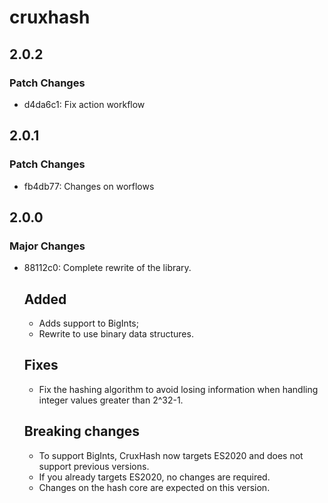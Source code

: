# cruxhash

## 2.0.2

### Patch Changes

- d4da6c1: Fix action workflow

## 2.0.1

### Patch Changes

- fb4db77: Changes on worflows

## 2.0.0

### Major Changes

- 88112c0: Complete rewrite of the library.

  ## Added

  - Adds support to BigInts;
  - Rewrite to use binary data structures.

  ## Fixes

  - Fix the hashing algorithm to avoid losing information when handling integer
    values greater than 2^32-1.

  ## Breaking changes

  - To support BigInts, CruxHash now targets ES2020 and does not support previous
    versions.
  - If you already targets ES2020, no changes are required.
  - Changes on the hash core are expected on this version.
